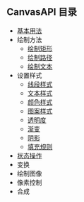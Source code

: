## CanvasAPI 目录

- [基本用法](Canvas.md)
- 绘制方法
  - [绘制矩形](CanvasAPI/DrawingMethods/DrawingRetangles.md)
  - [绘制路径](CanvasAPI/DrawingMethods/DrawingPaths.md)
  - [绘制文本](CanvasAPI/DrawingMethods/DrawingText.md)
- 设置样式
  - [线段样式](CanvasAPI/ApplyingStyles&Colors/LineStyles.md)
  - [文本样式](CanvasAPI/ApplyingStyles&Colors/TextStyles.md)
  - [颜色样式](CanvasAPI/ApplyingStyles&Colors/Colors.md)
  - [图案样式]( CanvasAPI/ApplyingStyles&Colors/Patterns.md)
  - [透明度](CanvasAPI/ApplyingStyles&Colors/Transparency.md)
  - [渐变](CanvasAPI/ApplyingStyles&Colors/Shadow.md)
  - [阴影](CanvasAPI/ApplyingStyles&Colors/Shadow.md)
  - [填充规则](CanvasAPI/ApplyingStyles&Colors/CanvasFillRules.md)
- [状态操作](CanvasAPI/TheCanvasState.md)
- 变换
- 绘制图像
- 像素控制
- 合成

